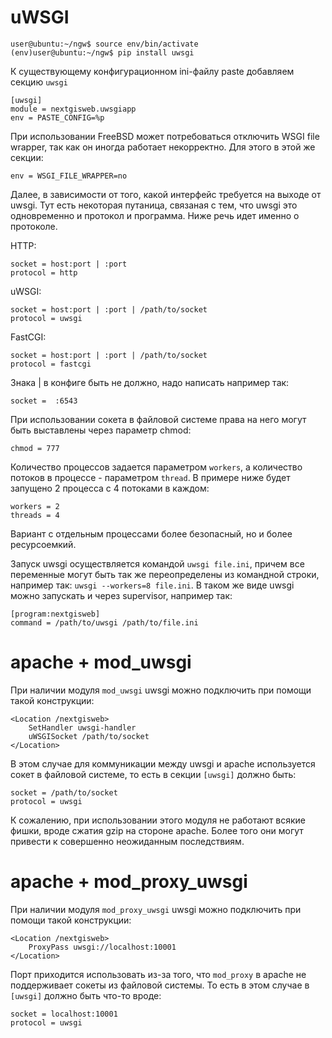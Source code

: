 uWSGI
=====

```
user@ubuntu:~/ngw$ source env/bin/activate
(env)user@ubuntu:~/ngw$ pip install uwsgi
```

К существующему конфигурационном ini-файлу paste добавляем секцию `uwsgi`

```
[uwsgi]
module = nextgisweb.uwsgiapp
env = PASTE_CONFIG=%p
```

При использовании FreeBSD может потребоваться отключить WSGI file wrapper, так как он иногда работает некорректно. Для этого в этой же секции:

```
env = WSGI_FILE_WRAPPER=no
```

Далее, в зависимости от того, какой интерфейс требуется на выходе от uwsgi. Тут есть некоторая путаница, связаная с тем, что uwsgi это одновременно и протокол и программа. Ниже речь идет именно о протоколе. 

HTTP:

    socket = host:port | :port
    protocol = http

uWSGI:

    socket = host:port | :port | /path/to/socket
    protocol = uwsgi

FastCGI:

    socket = host:port | :port | /path/to/socket
    protocol = fastcgi
    
Знака | в конфиге быть не должно, надо написать например так:

    socket =  :6543    

При использовании сокета в файловой системе права на него могут быть выставлены через параметр chmod:

    chmod = 777

Количество процессов задается параметром `workers`, а количество потоков в процессе - параметром `thread`. В примере ниже будет запущено 2 процесса с 4 потоками в каждом:

    workers = 2
    threads = 4

Вариант с отдельным процессами более безопасный, но и более ресурсоемкий.

Запуск uwsgi осуществляется командой `uwsgi file.ini`, причем все переменные могут быть так же переопределены из командной строки, например так: `uwsgi --workers=8 file.ini`. В таком же виде uwsgi можно запускать и через supervisor, например так:

    [program:nextgisweb]
    command = /path/to/uwsgi /path/to/file.ini


# apache + mod_uwsgi

При наличии модуля `mod_uwsgi` uwsgi можно подключить при помощи такой конструкции:

    <Location /nextgisweb>
        SetHandler uwsgi-handler
        uWSGISocket /path/to/socket
    </Location>

В этом случае для коммуникации между uwsgi и apache используется сокет в файловой системе, то есть в секции `[uwsgi]` должно быть:

    socket = /path/to/socket
    protocol = uwsgi

К сожалению, при использовании этого модуля не работают всякие фишки, вроде сжатия gzip на стороне apache. Более того они могут привести к совершенно неожиданным последствиям.


# apache + mod_proxy_uwsgi

При наличии модуля `mod_proxy_uwsgi` uwsgi можно подключить при помощи такой конструкции:

    <Location /nextgisweb>
        ProxyPass uwsgi://localhost:10001
    </Location>

Порт приходится использовать из-за того, что `mod_proxy` в apache не поддерживает сокеты из файловой системы. То есть в этом случае в `[uwsgi]` должно быть что-то вроде:

    socket = localhost:10001
    protocol = uwsgi

